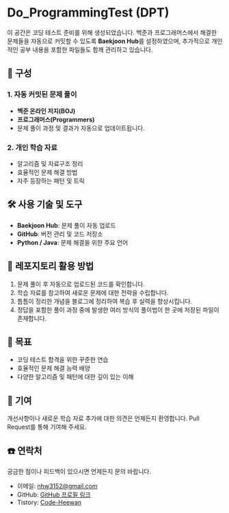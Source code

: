 # Do_ProgrammingTest (DPT)

이 공간은 코딩 테스트 준비를 위해 생성되었습니다. 백준과 프로그래머스에서 해결한 문제들을 자동으로 커밋할 수 있도록 **Baekjoon Hub**를 설정하였으며, 추가적으로 개인적인 공부 내용을 포함한 파일들도 함께 관리하고 있습니다.

## 📌 구성

### 1. 자동 커밋된 문제 풀이
- **백준 온라인 저지(BOJ)**
- **프로그래머스(Programmers)**
- 문제 풀이 과정 및 결과가 자동으로 업데이트됩니다.

### 2. 개인 학습 자료
- 알고리즘 및 자료구조 정리
- 효율적인 문제 해결 방법
- 자주 등장하는 패턴 및 트릭

## 🛠️ 사용 기술 및 도구
- **Baekjoon Hub**: 문제 풀이 자동 업로드
- **GitHub**: 버전 관리 및 코드 저장소
- **Python / Java**: 문제 해결을 위한 주요 언어

## 📂 레포지토리 활용 방법
1. 문제 풀이 후 자동으로 업로드된 코드를 확인합니다.
2. 학습 자료를 참고하여 새로운 문제에 대한 전략을 수립합니다.
3. 틈틈이 정리한 개념을 블로그에 정리하여 복습 후 실력을 향상시킵니다.
4. 정답을 포함한 풀이 과정 중에 발생한 여러 방식의 풀이법이 한 곳에 저장된 파일이 존재합니다.

## 🎯 목표
- 코딩 테스트 합격을 위한 꾸준한 연습
- 효율적인 문제 해결 능력 배양
- 다양한 알고리즘 및 패턴에 대한 깊이 있는 이해

## 👏 기여
개선사항이나 새로운 학습 자료 추가에 대한 의견은 언제든지 환영합니다. Pull Request를 통해 기여해 주세요.

## ☎️ 연락처
궁금한 점이나 피드백이 있으시면 언제든지 문의 바랍니다.

- 이메일: nhw3152@gmail.com
- GitHub: [GitHub 프로필 링크](https://github.com/do-heewan)
- Tistory: [Code-Heewan](https://do-heewan.tistory.com)


